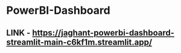 # PowerBI-Dashboard
## LINK - https://jaghant-powerbi-dashboard-streamlit-main-c6kf1m.streamlit.app/
